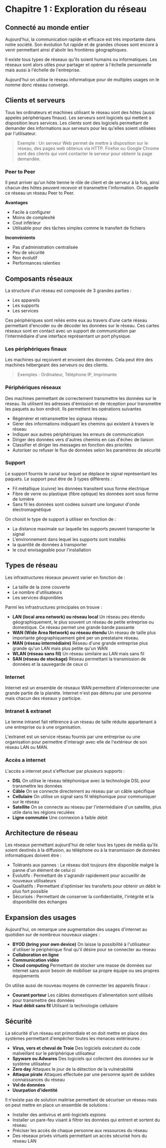 # Chapitre 1 : Exploration du réseau

## Connecté au monde entier

Aujourd'hui, la communication rapide et efficace est très importante dans notre société. Son évolution fut rapide et de grandes choses sont encore à venir permettant ainsi d'abolir les frontières géographiques.

Il existe tous types de réseaux qu'ils soient humains ou informatiques. Les réseaux sont alors utiles pour partager et opérer à l'échelle personnelle mais aussi à l'échelle de l'entreprise.

Aujourd'hui on utilise le réseau informatique pour de multiples usages on le nomme donc réseau convergé.

## Clients et serveurs

Tous les ordinateurs et machines utilisant le réseau sont des hôtes (aussi appelés périphériques finaux). Les serveurs sont logiciels qui mettent à disposition leurs services. Les clients sont des logiciels permettant de demander des informations aux serveurs pour les qu'elles soient utilisées par l'utilisateur.

> Exemple : Un serveur Web permet de mettre à disposition sur le réseau, des pages web obtenus via HTTP. Firefox ou Google Chrome sont des clients qui vont contacter le serveur pour obtenir la page demandée.

### Peer to Peer

Il peut arriver qu'un hôte tienne le rôle de client et de serveur à la fois, ainsi chacun des hôtes peuvent recevoir et transmettre l'information. On appelle ce réseau un réseau Peer to Peer.

**Avantages**

* Facile à configurer
* Moins de complexité
* Cout inférieur
* Utilisable pour des tâches simples comme le transfert de fichiers

**Inconvénients**

* Pas d'administration centralisée
* Peu de sécurité
* Non évolutif
* Performances ralenties

## Composants réseaux

La structure d'un réseau est composée de 3 grandes parties :

* Les appareils
* Les supports
* Les services

Ces périphériques sont reliés entre eux au travers d'une carte réseau permettant d'encoder ou de décoder les données sur le réseau. Ces cartes réseaux sont en contact avec un support de communication par l'intermédiaire d'une interface représentant un port physique.

### Les périphériques finaux

Les machines qui reçoivent et envoient des données. Cela peut être des machines hébergeant des serveurs ou des clients.

> Exemples : Ordinateur, Téléphone IP, Imprimante

### Périphériques réseaux

Des machines permettant de correctement transmettre les données sur le réseau. Ils utilisent les adresses d'émission et de réception pour transmettre les paquets au bon endroit. Ils permettent les opérations suivantes

* Régénérer et retransmettre les signaux réseau
* Gérer des informations indiquant les chemins qui existent à travers le réseau
* Indiquer aux autres périphériques les erreurs de communication
* Diriger des données vers d'autres chemins en cas d'échec de liaison
* Classifier et diriger les messages en fonction des priorités
* Autoriser ou refuser le flux de données selon les paramètres de sécurité

### Support

Le support fournis le canal sur lequel se déplace le signal représentant les paquets. Le support peut être de 3 types différents :

* Fil métallique (cuivre) les données transitent sous forme électrique
* Fibre de verre ou plastique (fibre optique) les données sont sous forme de lumière
* Sans fil les données sont codées suivant une longueur d'onde électromagnétique

On choisit le type de support à utiliser en fonction de :

* La distance maximale sur laquelle les supports peuvent transporter le signal
* L'environnement dans lequel les supports sont installés
* la quantité de données à transporter
* le cout envisageable pour l'installation

## Types de réseau

Les infrastructures réseaux peuvent varier en fonction de :

* La taille de la zone couverte
* Le nombre d'utilisateurs
* Les services disponibles

Parmi les infrastructures principales on trouve : 

* **LAN (local area network) ou réseau local** Un réseau peu étendu géographiquement, le plus souvent un réseau de petite entreprise ou domestique. Ce réseau permet une grande bande passante
* **WAN (Wide Area Network) ou réseau étendu** Un réseau de taille plus importante géographiquement géré per un prestataire réseau.
* **MAN (réseau intermédiaire)** Réseau d'une grande entreprise plus grande qu'un LAN mais plus petite qu'un WAN
* **WLAN (réseau sans fil)** Un réseau similaire au LAN mais sans fil
* **SAN (réseau de stockage)** Réseau permettant la transmission de données et la sauvegarde de ceux ci

### Internet

Internet est un ensemble de réseaux WAN permettent d'interconnecter une grande partie de la planète. Internet n'est pas détenu par une personne mais chacun des réseaux y participe.

### Intranet & extranet

Le terme intranet fait référence à un réseau de taille réduite appartenant à une entreprise ou à une organisation.

L'extranet est un service réseau fournis par une entreprise ou une organisation pour permettre d'interagir avec elle de l'extérieur de son réseau LAN ou MAN.

### Accès a internet

L'accès a internet peut s'effectuer par plusieurs supports : 

* **DSL** On utilise le réseau téléphonique avec la technologie DSL pour transmettre les données
* **Câble** On se connecte directement au réseau par un câble spécifique
* **Cellulaire** On utilise un signal sans fil téléphonique pour communiquer sur le réseau
* **Satellite** On se connecte au réseau par l'intermédiaire d'un satellite, plus utile dans les régions reculées
* **Ligne commutée** Une connexion à faible débit 

## Architecture de réseau

Les réseaux permettant aujourd'hui de relier tous les types de média qu'ils soient destinés à la diffusion, au téléphone ou à la transmission de données informatiques doivent être :

* Tolérants aux pannes : Le réseau doit toujours être disponible malgré la panne d'un élément de celui ci
* Évolutifs : Permettant de s'agrandir rapidement pour accueillir de nouveaux utilisateurs
* Qualitatifs : Permettant d'optimiser les transferts pour obtenir un débit le plus fort possible
* Sécurisés : Permettant de conserver la confidentialité, l'intégrité et la disponibilité des échanges

## Expansion des usages

Aujourd'hui, on remarque une augmentation des usages d'internet au quotidien sur de nombreux nouveaux usages : 

* **BYOD (bring your own device)** On laisse la possibilité à l'utilisateur d'utiliser le périphérique final qu'il désire pour se connecter au réseau
* **Collaboration en ligne**
* **Communication vidéo**
* **Cloud computing** Permettant de stocker une masse de données sur internet sans avoir besoin de mobiliser sa propre équipe ou ses propres équipements

On utilise aussi de nouveau moyens de connecter les appareils finaux : 

* **Courant porteur** Les câbles domestiques d'alimentation sont utilisés pour transmettre des données
* **Haut débit sans fil** Utilisant la technologie cellulaire

## Sécurité

La sécurité d'un réseau est primordiale et on doit mettre en place des systèmes permettant d'empêcher toutes les menaces extérieures :

* **Virus, vers et cheval de Troie** Des logiciels exécutant du code malveillant sur le périphérique utilisateur
* **Spyware ou Adwares** Des logiciels qui collectent des données sur le système utilisateur
* **Zero day** Attaques le jour de la détection de la vulnérabilité
* **Attaque pirate** Attaques effectuée par une personne ayant de solides connaissances du réseau
* **Vol de données**
* **Usurpation d'identité**

Il n'existe pas de solution maitrise permettant de sécuriser un réseau mais on peut mettre en place un ensemble de solutions :

* Installer des antivirus et anti-logiciels espions
* Installer un pare-feu visant à filtrer les données qui entrent et sortent du réseau
* Préciser les accès de chaque personne aux ressources du réseau
* Des réseaux privés virtuels permettant un accès sécurisé hors du réseau LAN
